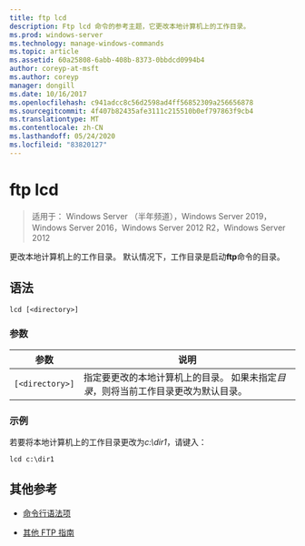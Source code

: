 ```yaml
---
title: ftp lcd
description: Ftp lcd 命令的参考主题，它更改本地计算机上的工作目录。
ms.prod: windows-server
ms.technology: manage-windows-commands
ms.topic: article
ms.assetid: 60a25808-6abb-408b-8373-0bbdcd0994b4
author: coreyp-at-msft
ms.author: coreyp
manager: dongill
ms.date: 10/16/2017
ms.openlocfilehash: c941adcc8c56d2598ad4ff56852309a256656878
ms.sourcegitcommit: 4f407b82435afe3111c215510b0ef797863f9cb4
ms.translationtype: MT
ms.contentlocale: zh-CN
ms.lasthandoff: 05/24/2020
ms.locfileid: "83820127"
---
```

# <a name="ftp-lcd"></a>ftp lcd

> 适用于： Windows Server （半年频道），Windows Server 2019，Windows Server 2016，Windows Server 2012 R2，Windows Server 2012

更改本地计算机上的工作目录。 默认情况下，工作目录是启动**ftp**命令的目录。

## <a name="syntax"></a>语法

```
lcd [<directory>]
```

### <a name="parameters"></a>参数

| 参数 | 说明 |
| --------- | ----------- |
| `[<directory>]` | 指定要更改的本地计算机上的目录。 如果未指定*目录*，则将当前工作目录更改为默认目录。 |

### <a name="examples"></a>示例

若要将本地计算机上的工作目录更改为*c:\dir1*，请键入：

```
lcd c:\dir1
```

## <a name="additional-references"></a>其他参考

- [命令行语法项](command-line-syntax-key.md)

- [其他 FTP 指南](https://docs.microsoft.com/previous-versions/orphan-topics/ws.10/cc756013(v=ws.10))
